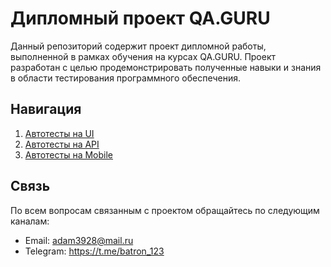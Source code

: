 # Дипломный проект QA.GURU

Данный репозиторий содержит проект дипломной работы, выполненной в рамках обучения на курсах QA.GURU. Проект разработан с целью продемонстрировать полученные навыки и знания в области тестирования программного обеспечения.

## Навигация

1. [Автотесты на UI](tests/ui/ui_tests.md)
2. [Автотесты на API](tests/api/api_tests.md)
3. [Автотесты на Mobile](tests/mobile/mobile_tests.md)


## Связь

По всем вопросам связанным с проектом обращайтесь по следующим каналам:

- Email: adam3928@mail.ru
- Telegram: https://t.me/batron_123
